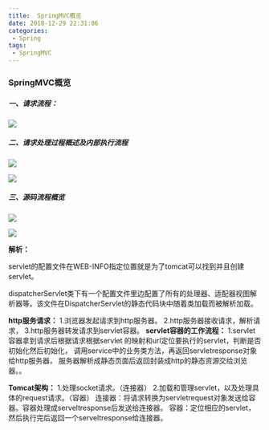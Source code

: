 ```yaml
---
title:  SpringMVC概览
date: 2018-12-29 22:31:06
categories:
 - Spring
tags:
 - SpringMVC
---
```


### SpringMVC概览

##### 一、请求流程：

![](../../../sources/img/springmvc执行流程.png)

##### 二、请求处理过程概述及内部执行流程

![](../../../sources/img/springmvc处理流程.png)

![](../../../sources/img/springmvc内部执行流程.png)

##### 三、源码流程概览

![](../../../sources/img/DisparchServlet初始化.png)

![](../../../sources/img/springmvc中各组件的做法.png)

**解析：**

servlet的配置文件在WEB-INFO指定位置就是为了tomcat可以找到并且创建servlet。

dispatcherServlet类下有一个配置文件里边配置了所有的处理器、适配器视图解析器等。该文件在DispatcherServlet的静态代码块中随着类加载而被解析加载。

**http服务请求：**
   1.浏览器发起请求到http服务器。
    2.http服务器接收请求，解析请求，
    3.http服务器转发请求到servlet容器。
**servlet容器的工作流程：**
    1.servlet容器拿到请求后根据请求根据servlet
      的映射和url定位要执行的servlet，判断是否初始化然后初始化，
      调用service中的业务类方法，再返回servletresponse对象给http服务器，
      服务器解析成静态页面后返回封装成http的静态资源交给浏览器。。

**Tomcat架构：**
       1.处理socket请求。（连接器）
        2.加载和管理servlet，以及处理具体的request请求。（容器）
连接器：将请求转换为servletrequest对象发送给容器。容器处理成serveltresponse后发送给连接器。
容器：定位相应的servlet，然后执行完后返回一个serveltresponse给连接器。